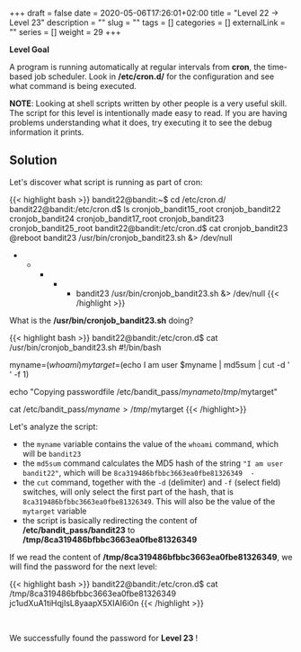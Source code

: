 +++
draft = false
date = 2020-05-06T17:26:01+02:00
title = "Level 22 -> Level 23"
description = ""
slug = ""
tags = []
categories = []
externalLink = ""
series = []
weight = 29
+++

**Level Goal**

A program is running automatically at regular intervals from **cron**, the time-based job scheduler. Look in **/etc/cron.d/** for the configuration and see what command is being executed.

**NOTE**: Looking at shell scripts written by other people is a very useful skill. The script for this level is intentionally made easy to read. If you are having problems understanding what it does, try executing it to see the debug information it prints.

## Solution ##

Let's discover what script is running as part of cron:

{{< highlight bash >}}
bandit22@bandit:~$ cd /etc/cron.d/
bandit22@bandit:/etc/cron.d$ ls
cronjob_bandit15_root  cronjob_bandit22  cronjob_bandit24
cronjob_bandit17_root  cronjob_bandit23  cronjob_bandit25_root
bandit22@bandit:/etc/cron.d$ cat cronjob_bandit23
@reboot bandit23 /usr/bin/cronjob_bandit23.sh  &> /dev/null
* * * * * bandit23 /usr/bin/cronjob_bandit23.sh  &> /dev/null
{{< /highlight >}}

What is the **/usr/bin/cronjob_bandit23.sh** doing?

{{< highlight bash >}}
bandit22@bandit:/etc/cron.d$ cat /usr/bin/cronjob_bandit23.sh
#!/bin/bash

myname=$(whoami)
mytarget=$(echo I am user $myname | md5sum | cut -d ' ' -f 1)

echo "Copying passwordfile /etc/bandit_pass/$myname to /tmp/$mytarget"

cat /etc/bandit_pass/$myname > /tmp/$mytarget
{{< /highlight>}}

Let's analyze the script:

- the `myname` variable contains the value of the `whoami` command, which will be `bandit23`
- the `md5sum` command calculates the MD5 hash of the string `"I am user bandit22"`, which will be `8ca319486bfbbc3663ea0fbe81326349  -`
- the `cut` command, together with the `-d` (delimiter) and `-f` (select field) switches, will only select the first part of the hash, that is `8ca319486bfbbc3663ea0fbe81326349`. This will also be the value of the `mytarget` variable
- the script is basically redirecting the content of **/etc/bandit_pass/bandit23** to **/tmp/8ca319486bfbbc3663ea0fbe81326349**


If we read the content of **/tmp/8ca319486bfbbc3663ea0fbe81326349**, we will find the password for the next level:

{{< highlight bash >}}
bandit22@bandit:/etc/cron.d$ cat /tmp/8ca319486bfbbc3663ea0fbe81326349
jc1udXuA1tiHqjIsL8yaapX5XIAI6i0n
{{< /highlight >}}

&nbsp;

We successfully found the password for **Level 23** !
